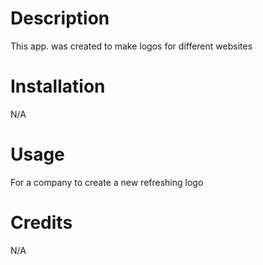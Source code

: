 # Description
This app. was created to make logos for different websites

# Installation

N/A

# Usage
For a company to create a new refreshing logo

# Credits
N/A
